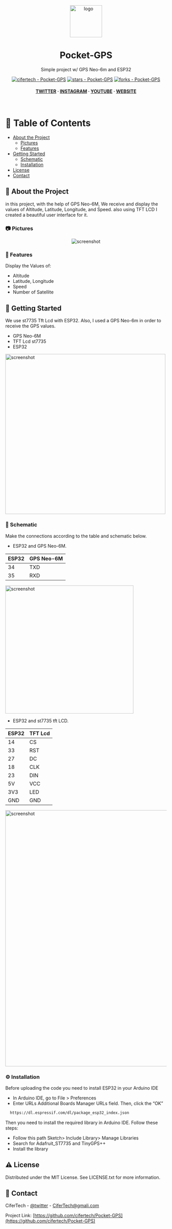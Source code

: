 <div align="center">

  <img src="https://user-images.githubusercontent.com/62047147/195847997-97553030-3b79-4643-9f2c-1f04bba6b989.png" alt="logo" width="100" height="auto" />
  <h1>Pocket-GPS</h1>
   
  <p>
    Simple project w/ GPS Neo-6m and ESP32
  </p>
   

 
<!-- Badges -->

<a href="https://github.com/cifertech/Pocket-GPS" title="Go to GitHub repo"><img src="https://img.shields.io/static/v1?label=cifertech&message=Pocket-GPS&color=white&logo=github" alt="cifertech - Pocket-GPS"></a>
<a href="https://github.com/cifertech/Pocket-GPS"><img src="https://img.shields.io/github/stars/cifertech/Pocket-GPS?style=social" alt="stars - Pocket-GPS"></a>
<a href="https://github.com/cifertech/Pocket-GPS"><img src="https://img.shields.io/github/forks/cifertech/Pocket-GPS?style=social" alt="forks - Pocket-GPS"></a>
   
<h4>
    <a href="https://twitter.com/cifertech1">TWITTER</a>
  <span> · </span>
    <a href="https://www.instagram.com/cifertech/">INSTAGRAM</a>
  <span> · </span>
    <a href="https://www.youtube.com/c/cifertech">YOUTUBE</a>
  <span> · </span>
    <a href="https://cifertech.net/">WEBSITE</a>
  </h4>
</div> 
 
<br />

<!-- Table of Contents -->
# :notebook_with_decorative_cover: Table of Contents

- [About the Project](#star2-about-the-project)
  * [Pictures](#camera-Pictures)
  * [Features](#dart-features)
- [Getting Started](#toolbox-getting-started)
  * [Schematic](#electric_plug-Schematic)
  * [Installation](#gear-installation)
- [License](#warning-license)
- [Contact](#handshake-contact)

  

<!-- About the Project -->
## :star2: About the Project
in this project, with the help of GPS Neo-6M, We receive and display the values of Altitude, Latitude, Longitude, and Speed. also using TFT LCD I created a beautiful user interface for it.

<!-- Pictures -->
### :camera: Pictures

<div align="center"> 
  <img src="https://user-images.githubusercontent.com/62047147/210238038-c258c174-d6a5-4117-bd56-f4b2b8d9549c.jpg" alt="screenshot" width="Auto" height="Auto" />
</div>


<!-- Features -->
### :dart: Features

Display the Values of:

- Altitude
- Latitude, Longitude
- Speed
- Number of Satellite

<!-- Getting Started -->
## 	:toolbox: Getting Started

We use st7735 Tft Lcd with ESP32. Also, I used a GPS Neo-6m in order to receive the GPS values.

- GPS Neo-6M
- TFT Lcd st7735
- ESP32

<img src="https://user-images.githubusercontent.com/62047147/210239204-61dd2d43-4608-4058-b47c-69ff7fab72ee.png" alt="screenshot" width="Auto" height="500" />

<!-- Schematic -->
### :electric_plug: Schematic
Make the connections according to the table and schematic below.

* ESP32 and GPS Neo-6M.

| ESP32 | GPS Neo-6M |
| ----  | -----|
| 34    | TXD  |
| 35    | RXD  |

<img src="https://user-images.githubusercontent.com/62047147/210239544-e20ed1c6-7e17-4b27-8215-d5b444af73be.png" alt="screenshot" width="400" height="auto" />


* ESP32 and st7735 tft LCD.

| ESP32 | TFT Lcd |  
| ----  | ----- |
| 14 | CS   |
| 33 | RST  |
| 27 | DC   |
| 18 | CLK  |
| 23 | DIN  |
| 5V | VCC  |
| 3V3 | LED |
| GND | GND |

<img src="https://user-images.githubusercontent.com/62047147/196051634-6a0f5314-96a1-4bf7-8b82-00e6b0c39f1e.png" alt="screenshot" width="800" height="auto" />



<!-- Installation -->
### :gear: Installation

Before uploading the code you need to install ESP32 in your Arduino IDE

- In Arduino IDE, go to File > Preferences
- Enter URLs Additional Boards Manager URLs field. Then, click the “OK”

```bash
  https://dl.espressif.com/dl/package_esp32_index.json
```

Then you need to install the required library in Arduino IDE. Follow these steps:

- Follow this path Sketch> Include Library> Manage Libraries
- Search for Adafruit_ST7735 and TinyGPS++
- Install the library


<!-- License --> 
## :warning: License
 
Distributed under the MIT License. See LICENSE.txt for more information.


<!-- Contact -->
## :handshake: Contact 

CiferTech - [@twitter](https://twitter.com/cifertech1) - CiferTech@gmali.com

Project Link: [https://github.com/cifertech/Pocket-GPS](https://github.com/cifertech/Pocket-GPS)

